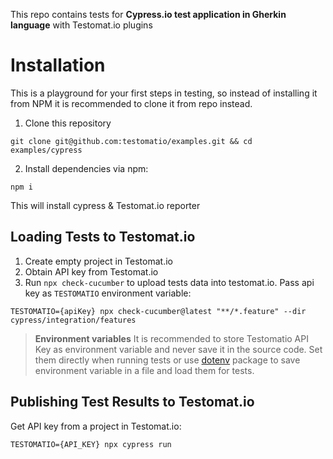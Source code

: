 This repo contains tests for **Cypress.io test application in Gherkin language** with Testomat.io plugins

# Installation

This is a playground for your first steps in testing, so instead of installing it from NPM it is recommended to clone it from repo instead.

1) Clone this repository

```
git clone git@github.com:testomatio/examples.git && cd examples/cypress
```

2) Install dependencies via npm:

```
npm i
```

This will install cypress & Testomat.io reporter

## Loading Tests to Testomat.io

1. Create empty project in Testomat.io
2. Obtain API key from Testomat.io
2. Run `npx check-cucumber` to upload tests data into testomat.io. Pass api key as `TESTOMATIO` environment variable:

```
TESTOMATIO={apiKey} npx check-cucumber@latest "**/*.feature" --dir cypress/integration/features
```
> **Environment variables** It is recommended to store Testomatio API Key as environment variable and never save it in the source code. Set them directly when running tests or use [dotenv](https://www.npmjs.com/package/dotenv) package to save environment variable in a file and load them for tests.

## Publishing Test Results to Testomat.io

Get API key from a project in Testomat.io:

```
TESTOMATIO={API_KEY} npx cypress run
```
